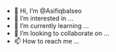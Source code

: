 - 👋 Hi, I’m @Asifiqbalseo
- 👀 I’m interested in ...
- 🌱 I’m currently learning ...
- 💞️ I’m looking to collaborate on ...
- 📫 How to reach me ...

<!---
Asifiqbalseo/Asifiqbalseo is a ✨ special ✨ repository because its `README.md` (this file) appears on your GitHub profile.
You can click the Preview link to take a look at your changes.
--->
